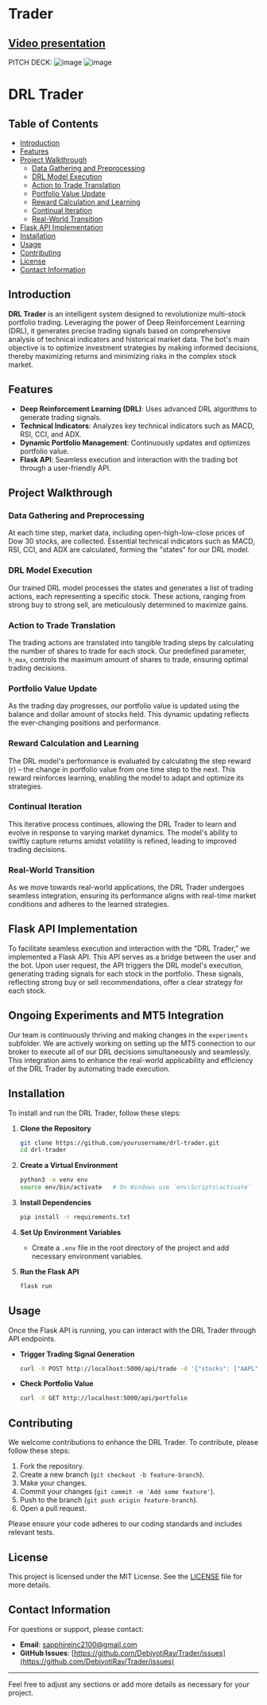 # Trader



## [Video presentation](https://youtu.be/c6nTzrCUwo8)

PITCH DECK: ![image](https://github.com/DebjyotiRay/Trader/assets/33850567/51316875-d633-44cf-9b94-4c0ff08e9e12)
![image](https://github.com/DebjyotiRay/Trader/assets/33850567/b8fd9379-74c4-48d2-881f-c422adbd190d)


# DRL Trader

## Table of Contents
- [Introduction](#introduction)
- [Features](#features)
- [Project Walkthrough](#project-walkthrough)
  - [Data Gathering and Preprocessing](#data-gathering-and-preprocessing)
  - [DRL Model Execution](#drl-model-execution)
  - [Action to Trade Translation](#action-to-trade-translation)
  - [Portfolio Value Update](#portfolio-value-update)
  - [Reward Calculation and Learning](#reward-calculation-and-learning)
  - [Continual Iteration](#continual-iteration)
  - [Real-World Transition](#real-world-transition)
- [Flask API Implementation](#flask-api-implementation)
- [Installation](#installation)
- [Usage](#usage)
- [Contributing](#contributing)
- [License](#license)
- [Contact Information](#contact-information)

## Introduction
**DRL Trader** is an intelligent system designed to revolutionize multi-stock portfolio trading. Leveraging the power of Deep Reinforcement Learning (DRL), it generates precise trading signals based on comprehensive analysis of technical indicators and historical market data. The bot's main objective is to optimize investment strategies by making informed decisions, thereby maximizing returns and minimizing risks in the complex stock market.

## Features
- **Deep Reinforcement Learning (DRL)**: Uses advanced DRL algorithms to generate trading signals.
- **Technical Indicators**: Analyzes key technical indicators such as MACD, RSI, CCI, and ADX.
- **Dynamic Portfolio Management**: Continuously updates and optimizes portfolio value.
- **Flask API**: Seamless execution and interaction with the trading bot through a user-friendly API.

## Project Walkthrough

### Data Gathering and Preprocessing
At each time step, market data, including open-high-low-close prices of Dow 30 stocks, are collected. Essential technical indicators such as MACD, RSI, CCI, and ADX are calculated, forming the "states" for our DRL model.

### DRL Model Execution
Our trained DRL model processes the states and generates a list of trading actions, each representing a specific stock. These actions, ranging from strong buy to strong sell, are meticulously determined to maximize gains.

### Action to Trade Translation
The trading actions are translated into tangible trading steps by calculating the number of shares to trade for each stock. Our predefined parameter, `h_max`, controls the maximum amount of shares to trade, ensuring optimal trading decisions.

### Portfolio Value Update
As the trading day progresses, our portfolio value is updated using the balance and dollar amount of stocks held. This dynamic updating reflects the ever-changing positions and performance.

### Reward Calculation and Learning
The DRL model's performance is evaluated by calculating the step reward (r) – the change in portfolio value from one time step to the next. This reward reinforces learning, enabling the model to adapt and optimize its strategies.

### Continual Iteration
This iterative process continues, allowing the DRL Trader to learn and evolve in response to varying market dynamics. The model's ability to swiftly capture returns amidst volatility is refined, leading to improved trading decisions.

### Real-World Transition
As we move towards real-world applications, the DRL Trader undergoes seamless integration, ensuring its performance aligns with real-time market conditions and adheres to the learned strategies.

## Flask API Implementation
To facilitate seamless execution and interaction with the "DRL Trader," we implemented a Flask API. This API serves as a bridge between the user and the bot. Upon user request, the API triggers the DRL model's execution, generating trading signals for each stock in the portfolio. These signals, reflecting strong buy or sell recommendations, offer a clear strategy for each stock.

## Ongoing Experiments and MT5 Integration
Our team is continuously thriving and making changes in the `experiments` subfolder. We are actively working on setting up the MT5 connection to our broker to execute all of our DRL decisions simultaneously and seamlessly. This integration aims to enhance the real-world applicability and efficiency of the DRL Trader by automating trade execution.

## Installation
To install and run the DRL Trader, follow these steps:

1. **Clone the Repository**
    ```sh
    git clone https://github.com/yourusername/drl-trader.git
    cd drl-trader
    ```

2. **Create a Virtual Environment**
    ```sh
    python3 -m venv env
    source env/bin/activate   # On Windows use `env\Scripts\activate`
    ```

3. **Install Dependencies**
    ```sh
    pip install -r requirements.txt
    ```

4. **Set Up Environment Variables**
    - Create a `.env` file in the root directory of the project and add necessary environment variables.

5. **Run the Flask API**
    ```sh
    flask run
    ```

## Usage
Once the Flask API is running, you can interact with the DRL Trader through API endpoints.

- **Trigger Trading Signal Generation**
    ```sh
    curl -X POST http://localhost:5000/api/trade -d '{"stocks": ["AAPL", "MSFT", "GOOGL"]}'
    ```

- **Check Portfolio Value**
    ```sh
    curl -X GET http://localhost:5000/api/portfolio
    ```

## Contributing
We welcome contributions to enhance the DRL Trader. To contribute, please follow these steps:

1. Fork the repository.
2. Create a new branch (`git checkout -b feature-branch`).
3. Make your changes.
4. Commit your changes (`git commit -m 'Add some feature'`).
5. Push to the branch (`git push origin feature-branch`).
6. Open a pull request.

Please ensure your code adheres to our coding standards and includes relevant tests.

## License
This project is licensed under the MIT License. See the [LICENSE](LICENSE) file for more details.

## Contact Information
For questions or support, please contact:

- **Email**: sapphireinc2100@gmail.com
- **GitHub Issues**: [https://github.com/DebjyotiRay/Trader/issues](https://github.com/DebjyotiRay/Trader/issues)

---

Feel free to adjust any sections or add more details as necessary for your project.
